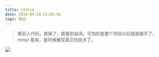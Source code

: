```yaml
---
title: ifelse
date: 2019-03-19 21:01:52
tags: 随记
---
```


> 看前人代码，疯掉了，能看到自闭。可怕的是整个项目以后就我接手了。mmp! 看来，是时候展现真正的技术了。


![](https://beer-1256523277.cos.ap-shanghai.myqcloud.com/beer/blog/ifelse.png
)
